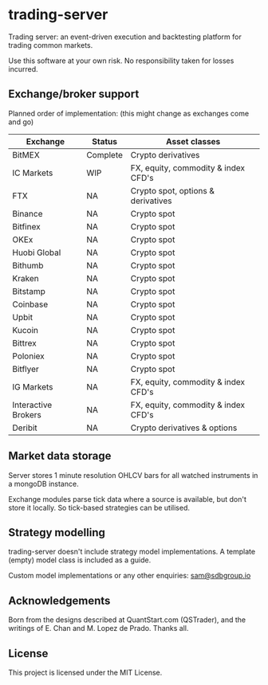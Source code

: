 # trading-server
Trading server: an event-driven execution and backtesting platform for trading common markets.

Use this software at your own risk. No responsibility taken for losses incurred.

## Exchange/broker support

Planned order of implementation: (this might change as exchanges come and go)

Exchange |  Status   | Asset classes
---------|-----------|------------
BitMEX | Complete | Crypto derivatives
IC Markets | WIP | FX, equity, commodity & index CFD's
FTX | NA | Crypto spot, options & derivatives
Binance | NA | Crypto spot
Bitfinex | NA | Crypto spot
OKEx | NA | Crypto spot
Huobi Global | NA | Crypto spot
Bithumb | NA | Crypto spot
Kraken | NA | Crypto spot
Bitstamp | NA | Crypto spot
Coinbase | NA | Crypto spot
Upbit | NA | Crypto spot
Kucoin | NA | Crypto spot
Bittrex | NA | Crypto spot
Poloniex| NA | Crypto spot
Bitflyer | NA | Crypto spot
IG Markets | NA | FX, equity, commodity & index CFD's
Interactive Brokers | NA | FX, equity, commodity & index CFD's
Deribit | NA | Crypto derivatives & options

## Market data storage
Server stores 1 minute resolution OHLCV bars for all watched instruments in a mongoDB instance. 

Exchange modules parse tick data where a source is available, but don't store it locally. So tick-based strategies can be utilised.

## Strategy modelling
trading-server doesn't include strategy model implementations. A template (empty) model class is included as a guide. 

Custom model implementations or any other enquiries: sam@sdbgroup.io 

## Acknowledgements
Born from the designs described at QuantStart.com (QSTrader), and the writings of E. Chan and M. Lopez de Prado. Thanks all.

## License
This project is licensed under the MIT License.
